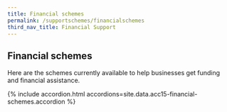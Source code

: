 ```yaml
---
title: Financial schemes
permalink: /supportschemes/financialschemes
third_nav_title: Financial Support
---
```


## Financial schemes

Here are the schemes currently available to help businesses get funding and financial assistance.

{% include accordion.html accordions=site.data.acc15-financial-schemes.accordion %}
